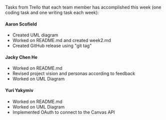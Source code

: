 Tasks from Trello that each team member has accomplished this week (one coding task and one writing task each week):

#### Aaron Scofield
- Created UML diagram
- Worked on README.md and created week2.md
- Created GitHub release using "git tag"

#### Jacky Chen He
- Worked on README.md
- Revised project vision and personas according to feedback
- Worked on UML Diagram

#### Yuri Yakymiv
- Worked on README.md
- Worked on UML Diagram
- Implemented OAuth to connect to the Canvas API
